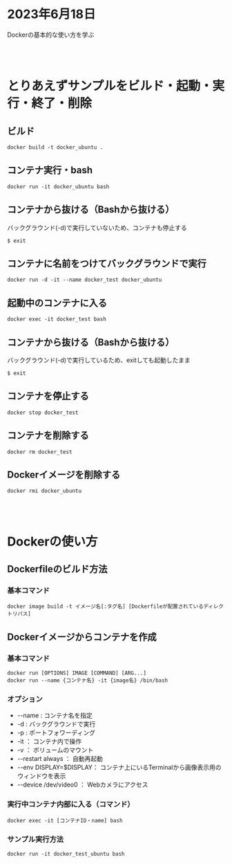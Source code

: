 # 2023年6月18日

Dockerの基本的な使い方を学ぶ

<br><br>

# とりあえずサンプルをビルド・起動・実行・終了・削除
## ビルド
```
docker build -t docker_ubuntu .
```
## コンテナ実行・bash
```
docker run -it docker_ubuntu bash 
```
## コンテナから抜ける（Bashから抜ける）
バックグラウンド(-d)で実行していないため、コンテナも停止する
```
$ exit
```
## コンテナに名前をつけてバックグラウンドで実行
```
docker run -d -it --name docker_test docker_ubuntu
```
## 起動中のコンテナに入る
```
docker exec -it docker_test bash
```
## コンテナから抜ける（Bashから抜ける）
バックグラウンド(-d)で実行しているため、exitしても起動したまま
```
$ exit
```
## コンテナを停止する
```
docker stop docker_test
```
## コンテナを削除する
```
docker rm docker_test
```
## Dockerイメージを削除する
```
docker rmi docker_ubuntu
```

<br><br>

# Dockerの使い方
## Dockerfileのビルド方法
### 基本コマンド
```
docker image build -t イメージ名[:タグ名] [Dockerfileが配置されているディレクトリパス]
```

## Dockerイメージからコンテナを作成
### 基本コマンド
```
docker run [OPTIONS] IMAGE [COMMAND] [ARG...]
docker run --name {コンテナ名} -it {image名} /bin/bash
```
### オプション
 - --name : コンテナ名を指定
 - -d : バックグラウンドで実行
 - -p : ポートフォワーディング
 - -it ： コンテナ内で操作
 - -v ： ボリュームのマウント
 - --restart always ： 自動再起動
 - --env DISPLAY=$DISPLAY： コンテナ上にいるTerminalから画像表示用のウィンドウを表示
 - --device /dev/video0 ： Webカメラにアクセス

### 実行中コンテナ内部に入る（コマンド）
```
docker exec -it [コンテナID・name] bash
```

### サンプル実行方法
```
docker run -it docker_test_ubuntu bash 
```